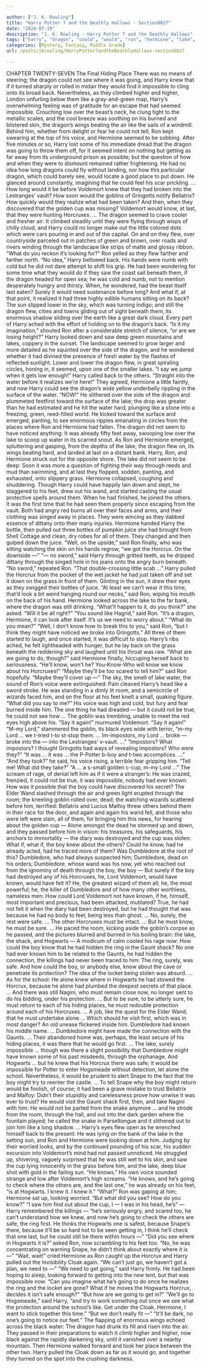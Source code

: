 ```yaml
---

author: ["J. K. Rowling"]
title: "Harry Potter 7 and the Deathly Hallows - Section0027"
date: "2024-07-19"
description: "J. K. Rowling - Harry Potter 7 and the Deathly Hallows"
tags: ["harry", "dragon", "could", "would", "ron", "hermione", "lake", "know", "like", "said", "going", "back", "boy", "place", "see", "knew", "dumbledore", "voldemort", "water", "one", "must", "hogwarts", "impossible", "seemed", "last"]
categories: [Mystery, Fantasy, Middle Grade]
url: /posts/jkrowling/HarryPotter7andtheDeathlyHallows-section0027

---
```



CHAPTER TWENTY-SEVEN
The Final Hiding Place
There was no means of steering; the dragon could not see where it was going, and Harry knew that if it turned sharply or rolled in midair they would find it impossible to cling onto its broad back. Nevertheless, as they climbed higher and higher, London unfurling below them like a gray-and-green map, Harry’s overwhelming feeling was of gratitude for an escape that had seemed impossible. Crouching low over the beast’s neck, he clung tight to the metallic scales, and the cool breeze was soothing on his burned and blistered skin, the dragon’s wings beating the air like the sails of a windmill. Behind him, whether from delight or fear he could not tell, Ron kept swearing at the top of his voice, and Hermione seemed to be sobbing.
After five minutes or so, Harry lost some of his immediate dread that the dragon was going to throw them off, for it seemed intent on nothing but getting as far away from its underground prison as possible; but the question of how and when they were to dismount remained rather frightening. He had no idea how long dragons could fly without landing, nor how this particular dragon, which could barely see, would locate a good place to put down. He glanced around constantly, imagining that he could feel his scar prickling. …
How long would it be before Voldemort knew that they had broken into the Lestranges’ vault? How soon would the goblins of Gringotts notify Bellatrix? How quickly would they realize what had been taken? And then, when they discovered that the golden cup was missing? Voldemort would know, at last, that they were hunting Horcruxes. …
The dragon seemed to crave cooler and fresher air: It climbed steadily until they were flying through wisps of chilly cloud, and Harry could no longer make out the little colored dots which were cars pouring in and out of the capital. On and on they flew, over countryside parceled out in patches of green and brown, over roads and rivers winding through the landscape like strips of matte and glossy ribbon.
“What do you reckon it’s looking for?” Ron yelled as they flew farther and farther north.
“No idea,” Harry bellowed back. His hands were numb with cold but he did not dare attempt to shift his grip. He had been wondering for some time what they would do if they saw the coast sail beneath them, if the dragon headed for open sea; he was cold and numb, not to mention desperately hungry and thirsty. When, he wondered, had the beast itself last eaten? Surely it would need sustenance before long? And what if, at that point, it realized it had three highly edible humans sitting on its back?
The sun slipped lower in the sky, which was turning indigo; and still the dragon flew, cities and towns gliding out of sight beneath them, its enormous shadow sliding over the earth like a great dark cloud. Every part of Harry ached with the effort of holding on to the dragon’s back.
“Is it my imagination,” shouted Ron after a considerable stretch of silence, “or are we losing height?”
Harry looked down and saw deep green mountains and lakes, coppery in the sunset. The landscape seemed to grow larger and more detailed as he squinted over the side of the dragon, and he wondered whether it had divined the presence of fresh water by the flashes of reflected sunlight.
Lower and lower the dragon flew, in great spiraling circles, honing in, it seemed, upon one of the smaller lakes.
“I say we jump when it gets low enough!” Harry called back to the others. “Straight into the water before it realizes we’re here!”
They agreed, Hermione a little faintly, and now Harry could see the dragon’s wide yellow underbelly rippling in the surface of the water.
“NOW!”
He slithered over the side of the dragon and plummeted feetfirst toward the surface of the lake; the drop was greater than he had estimated and he hit the water hard, plunging like a stone into a freezing, green, reed-filled world. He kicked toward the surface and emerged, panting, to see enormous ripples emanating in circles from the places where Ron and Hermione had fallen. The dragon did not seem to have noticed anything: It was already fifty feet away, swooping low over the lake to scoop up water in its scarred snout. As Ron and Hermione emerged, spluttering and gasping, from the depths of the lake, the dragon flew on, its wings beating hard, and landed at last on a distant bank.
Harry, Ron, and Hermione struck out for the opposite shore. The lake did not seem to be deep: Soon it was more a question of fighting their way through reeds and mud than swimming, and at last they flopped, sodden, panting, and exhausted, onto slippery grass.
Hermione collapsed, coughing and shuddering. Though Harry could have happily lain down and slept, he staggered to his feet, drew out his wand, and started casting the usual protective spells around them.
When he had finished, he joined the others. It was the first time that he had seen them properly since escaping from the vault. Both had angry red burns all over their faces and arms, and their clothing was singed away in places. They were wincing as they dabbed essence of dittany onto their many injuries. Hermione handed Harry the bottle, then pulled out three bottles of pumpkin juice she had brought from Shell Cottage and clean, dry robes for all of them. They changed and then gulped down the juice.
“Well, on the upside,” said Ron finally, who was sitting watching the skin on his hands regrow, “we got the Horcrux. On the downside —”
“— no sword,” said Harry through gritted teeth, as he dripped dittany through the singed hole in his jeans onto the angry burn beneath.
“No sword,” repeated Ron. “That double-crossing little scab …”
Harry pulled the Horcrux from the pocket of the wet jacket he had just taken off and set it down on the grass in front of them. Glinting in the sun, it drew their eyes as they swigged their bottles of juice.
“At least we can’t wear it this time, that’d look a bit weird hanging round our necks,” said Ron, wiping his mouth on the back of his hand.
Hermione looked across the lake to the far bank, where the dragon was still drinking.
“What’ll happen to it, do you think?” she asked. “Will it be all right?”
“You sound like Hagrid,” said Ron. “It’s a dragon, Hermione, it can look after itself. It’s us we need to worry about.”
“What do you mean?”
“Well, I don’t know how to break this to you,” said Ron, “but I think they might have noticed we broke into Gringotts.”
All three of them started to laugh, and once started, it was difficult to stop. Harry’s ribs ached, he felt lightheaded with hunger, but he lay back on the grass beneath the reddening sky and laughed until his throat was raw.
“What are we going to do, though?” said Hermione finally, hiccuping herself back to seriousness. “He’ll know, won’t he? You-Know-Who will know we know about his Horcruxes!”
“Maybe they’ll be too scared to tell him?” said Ron hopefully. “Maybe they’ll cover up —”
The sky, the smell of lake water, the sound of Ron’s voice were extinguished: Pain cleaved Harry’s head like a sword stroke. He was standing in a dimly lit room, and a semicircle of wizards faced him, and on the floor at his feet knelt a small, quaking figure.
“What did you say to me?” His voice was high and cold, but fury and fear burned inside him. The one thing he had dreaded — but it could not be true, he could not see how …
The goblin was trembling, unable to meet the red eyes high above his.
“Say it again!” murmured Voldemort. “Say it again!”
“M-my Lord,” stammered the goblin, its black eyes wide with terror, “m-my Lord … we t-tried t-to st-stop them. … Im-impostors, my Lord … broke — broke into the — into the Lestranges’ v-vault. …”
“Impostors? What impostors? I thought Gringotts had ways of revealing impostors? Who were they?”
“It was … it was … the P-Potter b-boy and t-two accomplices. …”
“And they took?” he said, his voice rising, a terrible fear gripping him. “Tell me! What did they take?”
“A … a s-small golden c-cup, m-my Lord …”
The scream of rage, of denial left him as if it were a stranger’s: He was crazed, frenzied, it could not be true, it was impossible, nobody had ever known: How was it possible that the boy could have discovered his secret?
The Elder Wand slashed through the air and green light erupted through the room; the kneeling goblin rolled over, dead; the watching wizards scattered before him, terrified: Bellatrix and Lucius Malfoy threw others behind them in their race for the door, and again and again his wand fell, and those who were left were slain, all of them, for bringing him this news, for hearing about the golden cup —
Alone amongst the dead he stormed up and down, and they passed before him in vision: his treasures, his safeguards, his anchors to immortality — the diary was destroyed and the cup was stolen: What if, what if, the boy knew about the others? Could he know, had he already acted, had he traced more of them? Was Dumbledore at the root of this? Dumbledore, who had always suspected him; Dumbledore, dead on his orders; Dumbledore, whose wand was his now, yet who reached out from the ignominy of death through the boy, the boy —
But surely if the boy had destroyed any of his Horcruxes, he, Lord Voldemort, would have known, would have felt it? He, the greatest wizard of them all; he, the most powerful; he, the killer of Dumbledore and of how many other worthless, nameless men: How could Lord Voldemort not have known, if he, himself, most important and precious, had been attacked, mutilated?
True, he had not felt it when the diary had been destroyed, but he had thought that was because he had no body to feel, being less than ghost. … No, surely, the rest were safe. … The other Horcruxes must be intact. …
But he must know, he must be sure. … He paced the room, kicking aside the goblin’s corpse as he passed, and the pictures blurred and burned in his boiling brain: the lake, the shack, and Hogwarts —
A modicum of calm cooled his rage now: How could the boy know that he had hidden the ring in the Gaunt shack? No one had ever known him to be related to the Gaunts, he had hidden the connection, the killings had never been traced to him: The ring, surely, was safe.
And how could the boy, or anybody else, know about the cave or penetrate its protection? The idea of the locket being stolen was absurd. …
As for the school: He alone knew where in Hogwarts he had stowed the Horcrux, because he alone had plumbed the deepest secrets of that place. …
And there was still Nagini, who must remain close now, no longer sent to do his bidding, under his protection. …
But to be sure, to be utterly sure, he must return to each of his hiding places, he must redouble protection around each of his Horcruxes. … A job, like the quest for the Elder Wand, that he must undertake alone …
Which should he visit first, which was in most danger? An old unease flickered inside him. Dumbledore had known his middle name. … Dumbledore might have made the connection with the Gaunts. … Their abandoned home was, perhaps, the least secure of his hiding places, it was there that he would go first. …
The lake, surely impossible … though was there a slight possibility that Dumbledore might have known some of his past misdeeds, through the orphanage.
And Hogwarts … but he knew that his Horcrux there was safe; it would be impossible for Potter to enter Hogsmeade without detection, let alone the school. Nevertheless, it would be prudent to alert Snape to the fact that the boy might try to reenter the castle. … To tell Snape why the boy might return would be foolish, of course; it had been a grave mistake to trust Bellatrix and Malfoy: Didn’t their stupidity and carelessness prove how unwise it was ever to trust?
He would visit the Gaunt shack first, then, and take Nagini with him: He would not be parted from the snake anymore … and he strode from the room, through the hall, and out into the dark garden where the fountain played; he called the snake in Parseltongue and it slithered out to join him like a long shadow. …
Harry’s eyes flew open as he wrenched himself back to the present: He was lying on the bank of the lake in the setting sun, and Ron and Hermione were looking down at him. Judging by their worried looks, and by the continued pounding of his scar, his sudden excursion into Voldemort’s mind had not passed unnoticed. He struggled up, shivering, vaguely surprised that he was still wet to his skin, and saw the cup lying innocently in the grass before him, and the lake, deep blue shot with gold in the failing sun.
“He knows.” His own voice sounded strange and low after Voldemort’s high screams. “He knows, and he’s going to check where the others are, and the last one,” he was already on his feet, “is at Hogwarts. I knew it. I knew it.”
“What?”
Ron was gaping at him; Hermione sat up, looking worried.
“But what did you see? How do you know?”
“I saw him find out about the cup, I — I was in his head, he’s” — Harry remembered the killings — “he’s seriously angry, and scared too, he can’t understand how we knew, and now he’s going to check the others are safe, the ring first. He thinks the Hogwarts one is safest, because Snape’s there, because it’ll be so hard not to be seen getting in, I think he’ll check that one last, but he could still be there within hours —”
“Did you see where in Hogwarts it is?” asked Ron, now scrambling to his feet too.
“No, he was concentrating on warning Snape, he didn’t think about exactly where it is —”
“Wait, wait!” cried Hermione as Ron caught up the Horcrux and Harry pulled out the Invisibility Cloak again. “We can’t just go, we haven’t got a plan, we need to —”
“We need to get going,” said Harry firmly. He had been hoping to sleep, looking forward to getting into the new tent, but that was impossible now. “Can you imagine what he’s going to do once he realizes the ring and the locket are gone? What if he moves the Hogwarts Horcrux, decides it isn’t safe enough?”
“But how are we going to get in?”
“We’ll go to Hogsmeade,” said Harry, “and try to work something out once we see what the protection around the school’s like. Get under the Cloak, Hermione, I want to stick together this time.”
“But we don’t really fit —”
“It’ll be dark, no one’s going to notice our feet.”
The flapping of enormous wings echoed across the black water: The dragon had drunk its fill and risen into the air. They paused in their preparations to watch it climb higher and higher, now black against the rapidly darkening sky, until it vanished over a nearby mountain. Then Hermione walked forward and took her place between the other two. Harry pulled the Cloak down as far as it would go, and together they turned on the spot into the crushing darkness.
